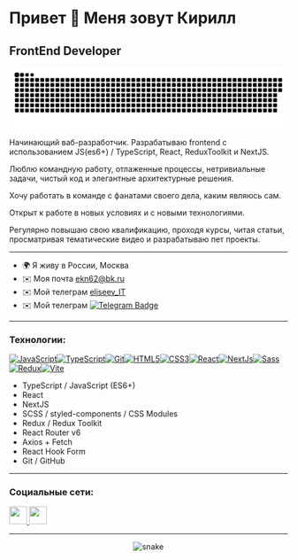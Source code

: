 Привет 👋 Меня зовут Кирилл
=======================

FrontEnd Developer
------------------
<p align="center">
 <img width="600" src="assets/snake.svg" alt="snake"/>
</p>

Начинающий ваб-разработчик. Разрабатываю frontend с использованием JS(es6+) / TypeScript, React, ReduxToolkit и NextJS.

Люблю командную работу, отлаженные процессы, нетривиальные задачи, чистый код и элегантные архитектурные решения.

Хочу работать в команде с фанатами своего дела, каким являюсь сам.

Открыт к работе в новых условиях и с новыми технологиями.

Регулярно повышаю свою квалификацию, проходя курсы, читая статьи, просматривая тематические видео и разрабатываю пет проекты.

---

* 🌍 Я живу в России, Москва
* ✉️  Моя почта [ekn62@bk.ru](mailto:ekn62@bk.ru)
* ✉️  Мой телеграм [eliseev_IT](https://t.me/eliseev_IT)
* ✉️  Мой телеграм [![Telegram Badge](https://img.shields.io/badge/-filimonovalexey-blue?style=flat&logo=Telegram&logoColor=white)](https://t.me/eliseev_IT)

---

### Технологии:

<p align="left">
<a href="https://developer.mozilla.org/en-US/docs/Web/JavaScript" target="_blank" rel="noreferrer"><img src="https://raw.githubusercontent.com/danielcranney/readme-generator/main/public/icons/skills/javascript-colored.svg" width="36" height="36" alt="JavaScript" /></a><a href="https://www.typescriptlang.org/" target="_blank" rel="noreferrer"><img src="https://raw.githubusercontent.com/danielcranney/readme-generator/main/public/icons/skills/typescript-colored.svg" width="36" height="36" alt="TypeScript" /></a><a href="https://git-scm.com/" target="_blank" rel="noreferrer"><img src="https://raw.githubusercontent.com/danielcranney/readme-generator/main/public/icons/skills/git-colored.svg" width="36" height="36" alt="Git" /></a><a href="https://developer.mozilla.org/en-US/docs/Glossary/HTML5" target="_blank" rel="noreferrer"><img src="https://raw.githubusercontent.com/danielcranney/readme-generator/main/public/icons/skills/html5-colored.svg" width="36" height="36" alt="HTML5" /></a><a href="https://www.w3.org/TR/CSS/#css" target="_blank" rel="noreferrer"><img src="https://raw.githubusercontent.com/danielcranney/readme-generator/main/public/icons/skills/css3-colored.svg" width="36" height="36" alt="CSS3" /></a><a href="https://reactjs.org/" target="_blank" rel="noreferrer"><img src="https://raw.githubusercontent.com/danielcranney/readme-generator/main/public/icons/skills/react-colored.svg" width="36" height="36" alt="React" /></a><a href="https://nextjs.org/docs" target="_blank" rel="noreferrer"><img src="https://raw.githubusercontent.com/danielcranney/readme-generator/main/public/icons/skills/nextjs-colored.svg" width="36" height="36" alt="NextJs" /></a><a href="https://sass-lang.com/" target="_blank" rel="noreferrer"><img src="https://raw.githubusercontent.com/danielcranney/readme-generator/main/public/icons/skills/sass-colored.svg" width="36" height="36" alt="Sass" /></a><a href="https://redux.js.org/" target="_blank" rel="noreferrer"><img src="https://raw.githubusercontent.com/danielcranney/readme-generator/main/public/icons/skills/redux-colored.svg" width="36" height="36" alt="Redux" /></a><a href="https://vitejs.dev/" target="_blank" rel="noreferrer"><img src="https://raw.githubusercontent.com/danielcranney/readme-generator/main/public/icons/skills/vite-colored.svg" width="36" height="36" alt="Vite" /></a>
</p>

* TypeScript / JavaScript (ES6+) 
* React
* NextJS
* SCSS / styled-components / CSS Modules
* Redux / Redux Toolkit
* React Router v6
* Axios + Fetch
* React Hook Form
* Git / GitHub

---
  
### Социальные сети:

<p align="left"> <a href="https://www.github.com/kixxpy" target="_blank" rel="noreferrer"> <picture> <source media="(prefers-color-scheme: dark)" srcset="https://raw.githubusercontent.com/danielcranney/readme-generator/main/public/icons/socials/github-dark.svg" /> <source media="(prefers-color-scheme: light)" srcset="https://raw.githubusercontent.com/danielcranney/readme-generator/main/public/icons/socials/github.svg" /> <img src="https://raw.githubusercontent.com/danielcranney/readme-generator/main/public/icons/socials/github.svg" width="32" height="32" /> </picture> </a> <a href="https://www.linkedin.com/in/eliseevjs" target="_blank" rel="noreferrer"> <picture> <source media="(prefers-color-scheme: dark)" srcset="https://raw.githubusercontent.com/danielcranney/readme-generator/main/public/icons/socials/linkedin-dark.svg" /> <source media="(prefers-color-scheme: light)" srcset="https://raw.githubusercontent.com/danielcranney/readme-generator/main/public/icons/socials/linkedin.svg" /> <img src="https://raw.githubusercontent.com/danielcranney/readme-generator/main/public/icons/socials/linkedin.svg" width="32" height="32" /> </picture> </a></p>

---

<p align="center">
 <img width="50" src=https://media4.giphy.com/media/du3J3cXyzhj75IOgvA/giphy.gif?cid=ecf05e47qbtulxof3r4xczpaj4muh60qhuiraikc5pyrqz2w&ep=v1_gifs_search&rid=giphy.gif&ct=g) alt="snake"/>
</p>
